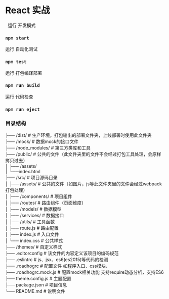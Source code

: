 # React 实战
 
运行 开发模式
### `npm start`
运行 自动化测试
### `npm test`
运行 打包编译部署
### `npm run build`
运行 代码检查
### `npm run eject`

### 目录结构

├── /dist/	# 生产环境。打包输出的部署文件夹，上线部署时使用此文件夹   
├── /mock/           # 数据mock的接口文件   
├── /node_modules/	 # 第三方类库和工具   
├── /public/         # 公共的文件（此文件夹里的文件不会经过打包工具处理，会原样拷贝过去）   
│ ├── /assets/			
│ └──index.html			
├── /src/            # 项目源码目录   
│ ├── /assets/	     # 公共的文件（如图片，js等此文件夹里的文件会经过webpack打包处理）   
│ ├── /components/   # 项目组件   
│ ├── /routes/       # 路由组件（页面维度）   
│ ├── /models/       # 数据模型   
│ ├── /services/     # 数据接口   
│ ├── /utils/        # 工具函数   
│ ├── route.js       # 路由配置   
│ ├── index.js       # 入口文件   
│ └── index.css      # 公共样式       
├── /themes/ 		     # 自定义样式   
├── .editorconfig    # 该文件的内容定义该项目的编码规范   
├── .eslintrc		     # js、jsx、es6(es2015)等代码的检测   
├── .roadhogrc		   # 配置文件 如程序入口、css模块、   
├── .roadhogrc.mock.js  # 配置mock相关功能 支持require动态分析，支持ES6   
├── theme.config.js     # 主题配置   
├── package.json     # 项目信息   
└── README.md        # 说明文件
